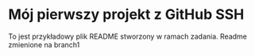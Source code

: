 # Mój pierwszy projekt z GitHub SSH

To jest przykładowy plik README stworzony w ramach zadania. 
Readme zmienione na branch1

